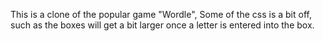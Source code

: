 This is a clone of the popular game "Wordle", Some of the css is a bit off, such as the boxes will get a bit larger once a letter is entered into the box. 
